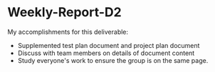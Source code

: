 # Weekly-Report-D2

My accomplishments for this deliverable:
- Supplemented test plan document and project plan document
- Discuss with team members on details of document content
- Study everyone's work to ensure the group is on the same page.